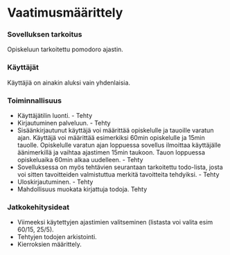 # Vaatimusmäärittely  
### Sovelluksen tarkoitus  
Opiskeluun tarkoitettu pomodoro ajastin.
### Käyttäjät  
Käyttäjiä on ainakin aluksi vain yhdenlaisia.  
### Toiminnallisuus  
- Käyttäjätilin luonti. - Tehty  
- Kirjautuminen palveluun. - Tehty  
- Sisäänkirjautunut käyttäjä voi määrittää opiskelulle ja tauoille varatun ajan. Käyttäjä voi määrittää esimerkiksi 60min opiskelulle ja 15min tauolle. Opiskelulle varatun ajan loppuessa sovellus ilmoittaa käyttäjälle äänimerkillä ja vaihtaa ajastimen 15min taukoon. Tauon loppuessa opiskeluaika 60min alkaa uudelleen. - Tehty  
- Sovelluksessa on myös tehtävien seurantaan tarkoitettu todo-lista, josta voi sitten tavoitteiden valmistuttua merkitä tavoitteita tehdyiksi. - Tehty  
- Uloskirjautuminen. - Tehty  
- Mahdollisuus muokata kirjattuja todoja. Tehty  
### Jatkokehitysideat  
- Viimeeksi käytettyjen ajastimien valitseminen (listasta voi valita esim 60/15, 25/5).
- Tehtyjen todojen arkistointi.
- Kierroksien määrittely.